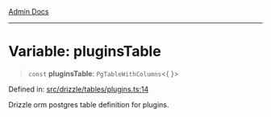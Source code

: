 [Admin Docs](/)

***

# Variable: pluginsTable

> `const` **pluginsTable**: `PgTableWithColumns`\<\{ \}\>

Defined in: [src/drizzle/tables/plugins.ts:14](https://github.com/Sourya07/talawa-api/blob/ead7a48e0174153214ee7311f8b242ee1c1a12ca/src/drizzle/tables/plugins.ts#L14)

Drizzle orm postgres table definition for plugins.
